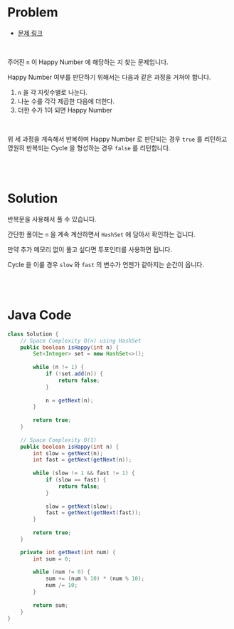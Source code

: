 # Problem

- [문제 링크](https://leetcode.com/problems/happy-number/)

<br>

주어진 `n` 이 Happy Number 에 해당하는 지 찾는 문제입니다.

Happy Number 여부를 판단하기 위해서는 다음과 같은 과정을 거쳐야 합니다.

1. `n` 을 각 자릿수별로 나눈다.
2. 나눈 수를 각각 제곱한 다음에 더한다.
3. 더한 수가 1이 되면 Happy Number

<br>

위 세 과정을 계속해서 반복하며 Happy Number 로 판단되는 경우 `true` 를 리턴하고 영원히 반복되는 Cycle 을 형성하는 경우 `false` 를 리턴합니다.

<br><br>

# Solution

반복문을 사용해서 풀 수 있습니다.

간단한 풀이는 `n` 을 계속 계산하면서 `HashSet` 에 담아서 확인하는 겁니다.

만약 추가 메모리 없이 풀고 싶다면 투포인터를 사용하면 됩니다.

Cycle 을 이룰 경우 `slow` 와 `fast` 의 변수가 언젠가 같아지는 순간이 옵니다.

<br><br>

# Java Code

```java
class Solution {
    // Space Complexity O(n) using HashSet
    public boolean isHappy(int n) {
        Set<Integer> set = new HashSet<>();
        
        while (n != 1) {
            if (!set.add(n)) {
                return false;
            }
            
            n = getNext(n);
        }
        
        return true;
    }
    
    // Space Complexity O(1)
    public boolean isHappy(int n) {
        int slow = getNext(n);
        int fast = getNext(getNext(n));
        
        while (slow != 1 && fast != 1) {
            if (slow == fast) {
                return false;
            }
            
            slow = getNext(slow);
            fast = getNext(getNext(fast));
        }
        
        return true;
    }

    private int getNext(int num) {
        int sum = 0;
        
        while (num != 0) {
            sum += (num % 10) * (num % 10);
            num /= 10;
        }
        
        return sum;
    }
}
```
